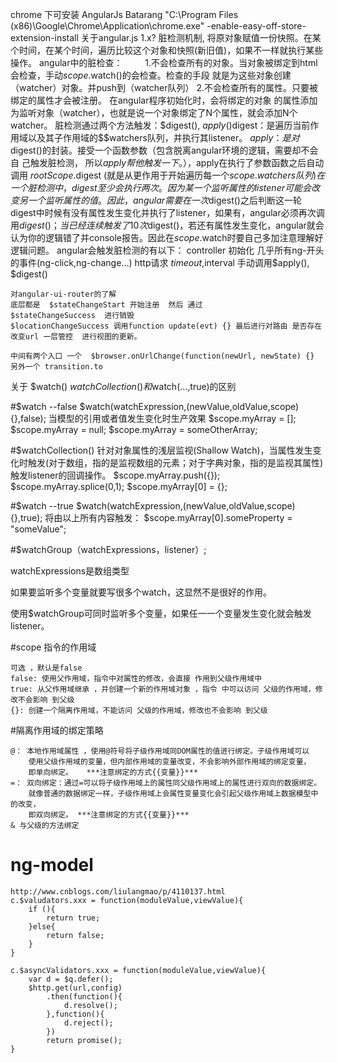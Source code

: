 chrome 下可安装 
AngularJs Batarang
"C:\Program Files (x86)\Google\Chrome\Application\chrome.exe" -enable-easy-off-store-extension-install
关于angular.js 1.x? 
    脏检测机制,
        将原对象赋值一份快照。在某个时间，在某个时间，遍历比较这个对象和快照(新旧值)，如果不一样就执行某些操作。
    angular中的脏检查：
　　    1.不会检查所有的对象。当对象被绑定到html会检查，手动$scope.$watch()的会检查。检查的手段           就是为这些对象创建（watcher）对象。并push到（watcher队列）
        2.不会检查所有的属性。只要被绑定的属性才会被注册。 在angular程序初始化时，会将绑定的对象   的属性添加为监听对象（watcher），也就是说一个对象绑定了N个属性，就会添加N个watcher。
        脏检测通过两个方法触发：$digest(), $apply()
    　　$digest：是遍历当前作用域以及其子作用域的$$watchers队列，并执行其listener。
        $apply：是对$digest()的封装。接受一个函数参数（包含脱离angular环境的逻辑，需要却不会自         己触发脏检测， 所以$apply帮他触发一下。），$apply在执行了参数函数之后自动调用          $rootScope.$digest (就是从更作用于开始遍历每一个$scope.$$watchers队列)
    在一个脏检测中，digest至少会执行两次。
        因为某一个监听属性的listener可能会改变另一个监听属性的值。因此，angular需要在一次$digest()之后判断这一轮digest中时候有没有属性发生变化并执行了listener，如果有，angular必须再次调用$digest()；当已经连续触发了10次$digest()，若还有属性发生变化，angular就会认为你的逻辑错了并console报告。因此在$scope.$watch时要自己多加注意理解好逻辑问题。
    angular会触发脏检测的有以下：
        controller 初始化
        几乎所有ng-开头的事件(ng-click,ng-change...)
        http请求
        $timeout,$interval
        手动调用$apply(), $digest()


    对angular-ui-router的了解
    底层都是  $stateChangeStart 开始注册  然后 通过
    $stateChangeSuccess  进行销毁
    $locationChangeSuccess 调用function update(evt) {} 最后进行对路由 是否存在改变url 一层管控  进行视图的更新。

    中间有两个入口 一个  $browser.onUrlChange(function(newUrl, newState) {}
    另外一个 transition.to


关于 $watch() $watchCollection() 和$watch(...,true)的区别

#$watch --false
$watch(watchExpression,(newValue,oldValue,scope){},false);
当模型的引用或者值发生变化时生产效果
$scope.myArray = [];
$scope.myArray = null;
$scope.myArray = someOtherArray;

#$watchCollection()
针对对象属性的浅层监视(Shallow Watch)，当属性发生变化时触发(对于数组，指的是监视数组的元素；对于字典对象，指的是监视其属性) 触发listener的回调操作。
$scope.myArray.push({});
$scope.myArray.splice(0,1);
$scope.myArray[0] = {};

#$watch --true
$watch(watchExpression,(newValue,oldValue,scope){},true);
将由以上所有内容触发：
$scope.myArray[0].someProperty = "someValue";


#$watchGroup（watchExpressions，listener）;

watchExpressions是数组类型

如果要监听多个变量就要写很多个watch，这显然不是很好的作用。

使用$watchGroup可同时监听多个变量，如果任一一个变量发生变化就会触发listener。




#scope 指令的作用域

    可选 ，默认是false 
    false: 使用父作用域，指令中对属性的修改，会直接 作用到父级作用域中 
    true: 从父作用域继承 ，并创建一个新的作用域对象 ，指令 中可以访问 父级的作用域，修改不会影响 到父级 
    {}: 创建一个隔离作用域，不能访问 父级的作用域，修改也不会影响 到父级

#隔离作用域的绑定策略

    @： 本地作用域属性 ，使用@符号将子级作用域同DOM属性的值进行绑定。子级作用域可以
        使用父级作用域的变量，但内部作用域的变量改变，不会影响外部作用域的绑定变量， 
        即单向绑定。   ***注意绑定的方式{{变量}}***
    =： 双向绑定：通过=可以将子级作用域上的属性同父级作用域上的属性进行双向的数据绑定。
        就像普通的数据绑定一样，子级作用域上会属性变量变化会引起父级作用域上数据模型中的改变，
        即双向绑定。 ***注意绑定的方式{{变量}}***
    & 与父级的方法绑定

#   ng-model

    http://www.cnblogs.com/liulangmao/p/4110137.html
    c.$valudators.xxx = function(moduleValue,viewValue){
        if (){
            return true;
        }else{
            return false;
        }
    }

    c.$asyncValidators.xxx = function(moduleValue,viewValue){
        var d = $q.defer();
        $http.get(url,config)
            .then(function(){
                d.resolve();
            },function(){
                d.reject();
            })
            return promise();
    }

